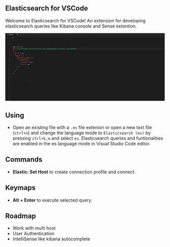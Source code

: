 ## Elasticsearch for VSCode

Welcome to Elasticsearch for VSCode! An extension for developing elasticsearch queries like Kibana console and Sense extention.

![shot](shots/all.gif)

## Using

- Open an existing file with a `.es` file extenion or open a new text file (`ctrl+n`) and change the language mode to `Elasticsearch (es)` by pressing `ctrl+k,m` and select `es`. Elasticsearch queries and funtionalities are enabled in the es language mode in Visual Studio Code editor.


## Commands

- **Elastic: Set Host** to create connection profile and connect.

## Keymaps

- **Alt + Enter** to execute selected query.

## Roadmap

- Work with multi host
- User Authentication
- IntelliSense like kibana autocomplete
